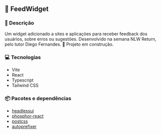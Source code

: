 ## 👋 **FeedWidget**

### 💬 Descrição

Um widget adicionado a sites e aplicações para receber feedback dos usuários, sobre erros ou sugestões. Desenvolvido na semana NLW Return, pelo tutor Diego Fernandes.
🚧 Projeto em construção.

### 💻 Tecnologias

* Vite
* React
* Typescript
* Tailwind CSS

### 📦 Pacotes e dependências

* [headlessui](https://headlessui.com/)
* [phosphor-react](https://phosphoricons.com/)
* [postcss](https://postcss.org/)
* [autoprefixer](https://autoprefixer.github.io/)
